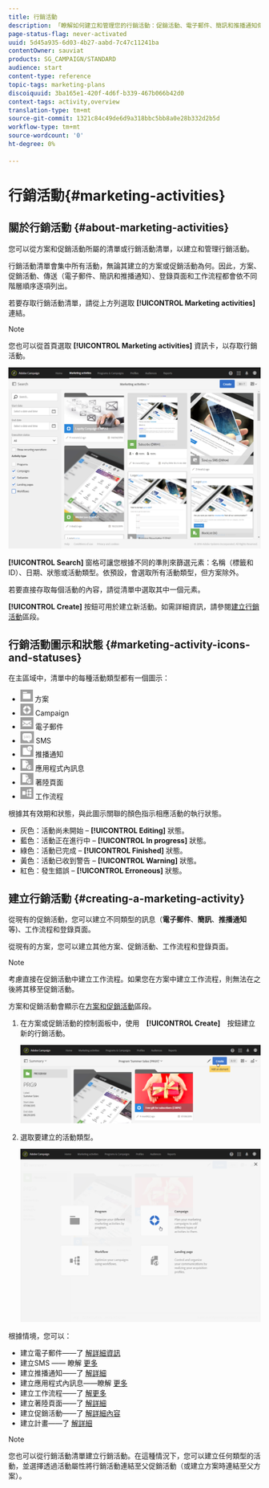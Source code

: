 ```yaml
---
title: 行銷活動
description: 「瞭解如何建立和管理您的行銷活動：促銷活動、電子郵件、簡訊和推播通知傳送、登錄頁面、工作流程。您可以輕鬆設計新活動、編輯現有活動，並查詢其狀態和有效性。」
page-status-flag: never-activated
uuid: 5d45a935-6d03-4b27-aabd-7c47c11241ba
contentOwner: sauviat
products: SG_CAMPAIGN/STANDARD
audience: start
content-type: reference
topic-tags: marketing-plans
discoiquuid: 3ba165e1-420f-4d6f-b339-467b066b42d0
context-tags: activity,overview
translation-type: tm+mt
source-git-commit: 1321c84c49de6d9a318bbc5bb8a0e28b332d2b5d
workflow-type: tm+mt
source-wordcount: '0'
ht-degree: 0%

---
```



# 行銷活動{#marketing-activities}

## 關於行銷活動 {#about-marketing-activities}

您可以從方案和促銷活動所屬的清單或行銷活動清單，以建立和管理行銷活動。

行銷活動清單會集中所有活動，無論其建立的方案或促銷活動為何。因此，方案、促銷活動、傳送（電子郵件、簡訊和推播通知）、登錄頁面和工作流程都會依不同階層順序逐項列出。

若要存取行銷活動清單，請從上方列選取 **[!UICONTROL Marketing activities]** 連結。

>[!NOTE]
>
>您也可以從首頁選取 **[!UICONTROL Marketing activities]** 資訊卡，以存取行銷活動。

![](assets/marketing_activities_1.png)

**[!UICONTROL Search]** 窗格可讓您根據不同的準則來篩選元素：名稱（標籤和 ID）、日期、狀態或活動類型。依預設，會選取所有活動類型，但方案除外。

若要直接存取每個活動的內容，請從清單中選取其中一個元素。

**[!UICONTROL Create]** 按鈕可用於建立新活動。如需詳細資訊，請參閱[建立行銷活動](#creating-a-marketing-activity)區段。

## 行銷活動圖示和狀態 {#marketing-activity-icons-and-statuses}

在主區域中，清單中的每種活動類型都有一個圖示：

* ![](assets/marketing_program_icon.png) 方案
* ![](assets/marketing_campaign_icon.png) Campaign
* ![](assets/marketing_email_icon.png) 電子郵件
* ![](assets/marketing_sms_icon.png) SMS
* ![](assets/marketing_push_icon.png) 推播通知
* ![](assets/marketing_lp_icon.png) 應用程式內訊息
* ![](assets/marketing_lp_icon.png) 著陸頁面
* ![](assets/marketing_workflow_icon.png) 工作流程

根據其有效期和狀態，與此圖示關聯的顏色指示相應活動的執行狀態。

* 灰色：活動尚未開始 – **[!UICONTROL Editing]** 狀態。
* 藍色：活動正在進行中 – **[!UICONTROL In progress]** 狀態。
* 綠色：活動已完成 – **[!UICONTROL Finished]** 狀態。
* 黃色：活動已收到警告 – **[!UICONTROL Warning]** 狀態。
* 紅色：發生錯誤 – **[!UICONTROL Erroneous]** 狀態。

## 建立行銷活動 {#creating-a-marketing-activity}

從現有的促銷活動，您可以建立不同類型的訊息（**電子郵件**、**簡訊**、**推播通知**&#x200B;等)、工作流程和登錄頁面。

從現有的方案，您可以建立其他方案、促銷活動、工作流程和登錄頁面。

>[!NOTE]
>
>考慮直接在促銷活動中建立工作流程。如果您在方案中建立工作流程，則無法在之後將其移至促銷活動。

方案和促銷活動會顯示在[方案和促銷活動](../../start/using/programs-and-campaigns.md)區段。

1. 在方案或促銷活動的控制面板中，使用　**[!UICONTROL Create]**　按鈕建立新的行銷活動。

   ![](assets/marketing_activiy_creation_1.png)

1. 選取要建立的活動類型。

   ![](assets/marketing_activiy_creation_2.png)

根據情境，您可以：

* 建立電子郵件——了 [解詳細資訊](../../channels/using/creating-an-email.md)
* 建立SMS —— 瞭解 [更多](../../channels/using/creating-an-sms-message.md)
* 建立推播通知——了 [解詳細](../../channels/using/preparing-and-sending-a-push-notification.md)
* 建立應用程式內訊息——瞭解 [更多](../../channels/using/about-in-app-messaging.md)
* 建立工作流程——了 [解更多](../../automating/using/building-a-workflow.md#creating-a-workflow)
* 建立著陸頁面——了 [解詳細](../../channels/using/getting-started-with-landing-pages.md)
* 建立促銷活動——了 [解詳細內容](../../start/using/programs-and-campaigns.md#creating-a-campaign)
* 建立計畫——了 [解詳細](../../start/using/programs-and-campaigns.md#creating-a-program)

>[!NOTE]
>
>您也可以從行銷活動清單建立行銷活動。在這種情況下，您可以建立任何類型的活動，並選擇透過活動屬性將行銷活動連結至父促銷活動（或建立方案時連結至父方案）。

